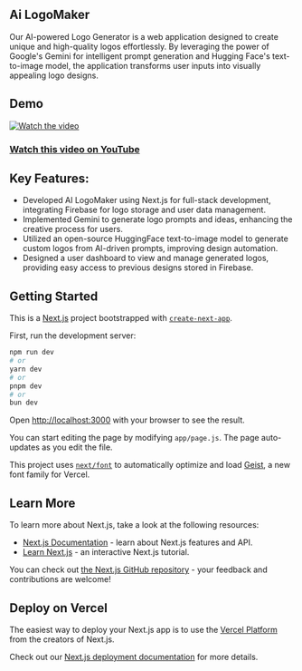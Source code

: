 ## Ai LogoMaker

Our AI-powered Logo Generator is a web application designed to create unique and high-quality logos effortlessly. By leveraging the power of Google's Gemini for intelligent prompt generation and Hugging Face's text-to-image model, the application transforms user inputs into visually appealing logo designs.

## Demo

[![Watch the video](https://img.youtube.com/vi/2RO44Ard53A/maxresdefault.jpg)](https://youtu.be/2RO44Ard53A)

### [Watch this video on YouTube](https://youtu.be/2RO44Ard53A)

## Key Features:

* Developed AI LogoMaker using Next.js for full-stack development, integrating Firebase for logo storage
and user data management.
* Implemented Gemini to generate logo prompts and ideas, enhancing the creative process for users.
* Utilized an open-source HuggingFace text-to-image model to generate custom logos from AI-driven
prompts, improving design automation.
* Designed a user dashboard to view and manage generated logos, providing easy access to previous designs
stored in Firebase.


## Getting Started
This is a [Next.js](https://nextjs.org) project bootstrapped with [`create-next-app`](https://github.com/vercel/next.js/tree/canary/packages/create-next-app).

First, run the development server:

```bash
npm run dev
# or
yarn dev
# or
pnpm dev
# or
bun dev
```

Open [http://localhost:3000](http://localhost:3000) with your browser to see the result.

You can start editing the page by modifying `app/page.js`. The page auto-updates as you edit the file.

This project uses [`next/font`](https://nextjs.org/docs/app/building-your-application/optimizing/fonts) to automatically optimize and load [Geist](https://vercel.com/font), a new font family for Vercel.

## Learn More

To learn more about Next.js, take a look at the following resources:

- [Next.js Documentation](https://nextjs.org/docs) - learn about Next.js features and API.
- [Learn Next.js](https://nextjs.org/learn) - an interactive Next.js tutorial.

You can check out [the Next.js GitHub repository](https://github.com/vercel/next.js) - your feedback and contributions are welcome!

## Deploy on Vercel

The easiest way to deploy your Next.js app is to use the [Vercel Platform](https://vercel.com/new?utm_medium=default-template&filter=next.js&utm_source=create-next-app&utm_campaign=create-next-app-readme) from the creators of Next.js.

Check out our [Next.js deployment documentation](https://nextjs.org/docs/app/building-your-application/deploying) for more details.
